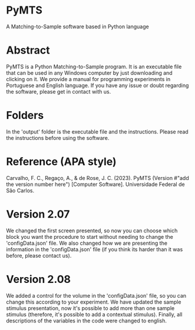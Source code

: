 # PyMTS
A Matching-to-Sample software based in Python language

# Abstract
PyMTS is a Python Matching-to-Sample program. It is an executable file that can be used in any Windows computer by just downloading and clicking on it. We provide a manual for programming experiments in Portuguese and English language. If you have any issue or doubt regarding the software, please get in contact with us.

# Folders
In the 'output' folder is the executable file and the instructions. Please read the instructions before using the software.

# Reference (APA style)
Carvalho, F. C., Regaço, A., & de Rose, J. C. (2023). PyMTS (Version #"add the version number here") [Computer Software]. Universidade Federal de São Carlos.

# Version 2.07
We changed the first screen presented, so now you can choose which block you want the procedure to start without needing to change the 'configData.json' file. We also changed how we are presenting the information in the 'configData.json' file (if you think its harder than it was before, please contact us).

# Version 2.08
We added a control for the volume in the 'configData.json' file, so you can change this according to your experiment. We have updated the sample stimulus presentation, now it's possible to add more than one sample stimulus (therefore, it's possible to add a contextual stimulus). Finally, all descriptions of the variables in the code were changed to english.